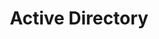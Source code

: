 ---
title: "Active Directory"
title-lower: "active directory"
title-upper: "ACTIVE DIRECTORY"
post-count: 1
---